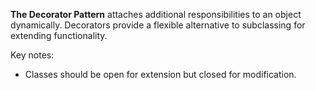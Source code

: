 **The Decorator Pattern** attaches additional responsibilities to an object dynamically. Decorators provide a flexible alternative to subclassing for extending functionality.

Key notes:
- Classes should be open for extension but closed for modification.